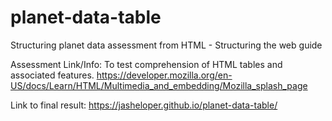 # planet-data-table
Structuring planet data assessment from HTML - Structuring the web guide

Assessment Link/Info:
To test comprehension of HTML tables and associated features.
https://developer.mozilla.org/en-US/docs/Learn/HTML/Multimedia_and_embedding/Mozilla_splash_page

Link to final result:
https://jasheloper.github.io/planet-data-table/

